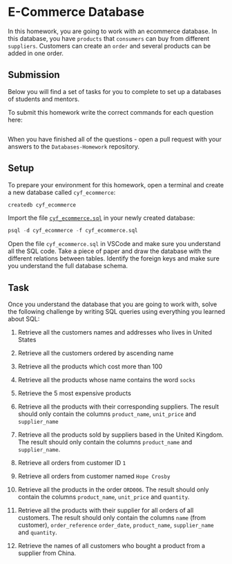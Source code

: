 # E-Commerce Database

In this homework, you are going to work with an ecommerce database. In this database, you have `products` that `consumers` can buy from different `suppliers`. Customers can create an `order` and several products can be added in one order.

## Submission

Below you will find a set of tasks for you to complete to set up a databases of students and mentors.

To submit this homework write the correct commands for each question here:

```sql


```

When you have finished all of the questions - open a pull request with your answers to the `Databases-Homework` repository.

## Setup

To prepare your environment for this homework, open a terminal and create a new database called `cyf_ecommerce`:

```sql
createdb cyf_ecommerce
```

Import the file [`cyf_ecommerce.sql`](./cyf_ecommerce.sql) in your newly created database:

```sql
psql -d cyf_ecommerce -f cyf_ecommerce.sql
```

Open the file `cyf_ecommerce.sql` in VSCode and make sure you understand all the SQL code. Take a piece of paper and draw the database with the different relations between tables. Identify the foreign keys and make sure you understand the full database schema.

## Task

Once you understand the database that you are going to work with, solve the following challenge by writing SQL queries using everything you learned about SQL:

1. Retrieve all the customers names and addresses who lives in United States
<!-- select * from customers where country = 'United States'; -->
2. Retrieve all the customers ordered by ascending name
<!-- select name from customers order by name asc  -->
3. Retrieve all the products which cost more than 100
<!-- select * from products where unit_price > 100 -->
4. Retrieve all the products whose name contains the word `socks`
<!-- select * from products where product_name  like '%socks%'; -->
5. Retrieve the 5 most expensive products
<!-- select * from products where unit_price > 40 -->
6. Retrieve all the products with their corresponding suppliers. The result should only contain the columns `product_name`, `unit_price` and `supplier_name`
<!-- select * from products join suppliers on products.supplier_id = suppliers.id REVISAR -->
7. Retrieve all the products sold by suppliers based in the United Kingdom. The result should only contain the columns `product_name` and `supplier_name`.
<!-- select product_name, supplier_name from products join suppliers on products.supplier_id =suppliers.id where suppliers.country ='United Kingdom' -->
8. Retrieve all orders from customer ID `1`
<!-- select * from orders where customer_id =1 -->
9. Retrieve all orders from customer named `Hope Crosby`
<!-- select * from orders join customers on orders.customer_id = customers.id where name ='Hope Crosby'; -->

10. Retrieve all the products in the order `ORD006`. The result should only contain the columns `product_name`, `unit_price` and `quantity`.

11. Retrieve all the products with their supplier for all orders of all customers. The result should only contain the columns `name` (from customer), `order_reference` `order_date`, `product_name`, `supplier_name` and `quantity`.
12. Retrieve the names of all customers who bought a product from a supplier from China.
